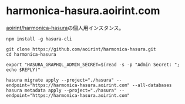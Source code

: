 # harmonica-hasura.aoirint.com

[aoirint/harmonica-hasura](https://github.com/aoirint/harmonica-hasura)の個人用インスタンス。

```shell
npm install -g hasura-cli

git clone https://github.com/aoirint/harmonica-hasura.git
cd harmonica-hasura

export "HASURA_GRAPHQL_ADMIN_SECRET=$(read -s -p "Admin Secret: "; echo $REPLY)"

hasura migrate apply --project="./hasura" --endpoint="https://harmonica-hasura.aoirint.com" --all-databases
hasura metadata apply --project="./hasura" --endpoint="https://harmonica-hasura.aoirint.com"
```
